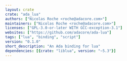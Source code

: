 ```yaml
---
layout: crate
crate: "ada_lua"
authors: ["Nicolas Roche <roche@adacore.com>"]
maintainers: ["Nicolas Roche <roche@adacore.com>"]
licenses: ["GPL-3.0-or-later WITH GCC-exception-3.1"]
websites: ["https://github.com/adacore/ada-lua"]
tags: ["lua", "binding", "script"]
version: "0.1.0"
short_description: "An Ada binding for lua"
dependencies: [{crate: "liblua", version: "~5.3"}]
---
```



